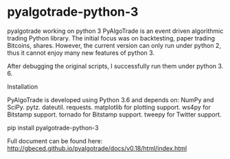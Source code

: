 # pyalgotrade-python-3
pyalgotrade working on python 3
PyAlgoTrade is an event driven algorithmic trading Python library. The initial focus was on backtesting, paper trading Bitcoins, shares.  However, the current version can only run under python 2,  thus it cannot enjoy many new features of python 3.   

After debugging the original scripts, I successfully  run them under python 3. 6.

Installation

PyAlgoTrade is developed using Python 3.6 and depends on:
NumPy and SciPy.
pytz.
dateutil.
requests.
matplotlib for plotting support.
ws4py for Bitstamp support.
tornado for Bitstamp support.
tweepy for Twitter support.

pip install pyalgotrade-python-3


Full document can be found here:
http://gbeced.github.io/pyalgotrade/docs/v0.18/html/index.html
